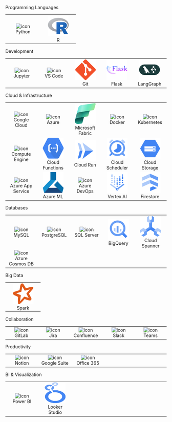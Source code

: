 Programming Languages
<div align="left"> <table> <tr> <td align="center" width="96"> <img src="https://techstack-generator.vercel.app/python-icon.svg" alt="icon" width="65" height="65" /> <br>Python </td> <td align="center" width="96"> <img src="https://github.com/devicons/devicon/blob/master/icons/r/r-original.svg" alt="icon" width="65" height="65" /> <br>R </td> </tr> </table> </div>
Development
<div align="left"> <table> <tr> <td align="center" width="96"> <img src="https://cdn.jsdelivr.net/gh/devicons/devicon/icons/jupyter/jupyter-original.svg" alt="icon" width="65" height="65" /> <br>Jupyter </td>
    <td align="center" width="96"> <img src="https://cdn.jsdelivr.net/gh/devicons/devicon/icons/vscode/vscode-original.svg" alt="icon" width="65" height="65" /> <br>VS Code </td>
    <td align="center" width="96"> <img src="https://github.com/devicons/devicon/blob/master/icons/git/git-original.svg" alt="icon" width="65" height="65" /> <br>Git </td>
    <td align="center" width="96"> <img src="https://github.com/MNCEDISIMNCWABE/MNCEDISIMNCWABE/blob/main/icons/flask_colour.png" alt="icon" width="65" height="65" /> <br>Flask </td>
    <td align="center" width="96"> <img src="https://github.com/MNCEDISIMNCWABE/MNCEDISIMNCWABE/blob/main/icons/langgraph.png" alt="icon" width="65" height="65" /> <br>LangGraph </td> </tr> </table> </div>
Cloud & Infrastructure
<div align="left"> <table> <tr> <td align="center" width="96"> <img src="https://cdn.jsdelivr.net/gh/devicons/devicon/icons/googlecloud/googlecloud-original.svg" alt="icon" width="65" height="65" /> <br>Google Cloud </td> <td align="center" width="96"> <img src="https://cdn.jsdelivr.net/gh/devicons/devicon/icons/azure/azure-original.svg" alt="icon" width="65" height="65" /> <br>Azure </td> <td align="center" width="96"> <img src="https://github.com/MNCEDISIMNCWABE/MNCEDISIMNCWABE/blob/main/icons/microsoft_fabric.svg" alt="icon" width="65" height="65" /> <br>Microsoft Fabric </td> <td align="center" width="96"> <img src="https://cdn.jsdelivr.net/gh/devicons/devicon/icons/docker/docker-original.svg" alt="icon" width="65" height="65" /> <br>Docker </td> <td align="center" width="96"> <img src="https://cdn.jsdelivr.net/gh/devicons/devicon/icons/kubernetes/kubernetes-plain.svg" alt="icon" width="65" height="65" /> <br>Kubernetes </td> </tr> <tr> <td align="center" width="96"> <img src="https://img.icons8.com/color/96/google-compute-engine.png" alt="icon" width="65" height="65" /> <br>Compute Engine </td> <td align="center" width="96"> <img src="https://github.com/MNCEDISIMNCWABE/MNCEDISIMNCWABE/blob/main/icons/gcp_cloud_functions.png" alt="icon" width="65" height="65" /> <br>Cloud Functions </td> <td align="center" width="96"> <img src="https://github.com/MNCEDISIMNCWABE/MNCEDISIMNCWABE/blob/main/icons/cloud_run.svg" alt="icon" width="65" height="65" /> <br>Cloud Run </td> <td align="center" width="96"> <img src="https://github.com/MNCEDISIMNCWABE/MNCEDISIMNCWABE/blob/main/icons/gcp_cloud_scheduler.svg" alt="icon" width="65" height="65" /> <br>Cloud Scheduler </td> <td align="center" width="96"> <img src="https://github.com/MNCEDISIMNCWABE/MNCEDISIMNCWABE/blob/main/icons/gcp_cloud_storage.png" alt="icon" width="65" height="65" /> <br>Cloud Storage </td> </tr> <tr> <td align="center" width="96"> <img src="https://code.benco.io/icon-collection/azure-icons/App-Services.svg" alt="icon" width="65" height="65" /> <br>Azure App Service </td> <td align="center" width="96"> <img src="https://github.com/MNCEDISIMNCWABE/MNCEDISIMNCWABE/blob/main/icons/azure_ml.png" alt="icon" width="65" height="65" /> <br>Azure ML </td> <td align="center" width="96"> <img src="https://code.benco.io/icon-collection/azure-icons/Azure-DevOps.svg" alt="icon" width="65" height="65" /> <br>Azure DevOps </td> <td align="center" width="96"> <img src="https://github.com/MNCEDISIMNCWABE/MNCEDISIMNCWABE/blob/main/icons/gcp_vertex_ai.png" alt="icon" width="65" height="65" /> <br>Vertex AI </td> <td align="center" width="96"> <img src="https://github.com/MNCEDISIMNCWABE/MNCEDISIMNCWABE/blob/main/icons/gcp_firestore.svg" alt="icon" width="65" height="65" /> <br>Firestore </td> </tr> </table> </div>
Databases
<div align="left"> <table> <tr> <td align="center" width="96"> <img src="https://cdn.jsdelivr.net/gh/devicons/devicon/icons/mysql/mysql-original.svg" alt="icon" width="65" height="65" /> <br>MySQL </td> <td align="center" width="96"> <img src="https://cdn.jsdelivr.net/gh/devicons/devicon/icons/postgresql/postgresql-original.svg" alt="icon" width="65" height="65" /> <br>PostgreSQL </td> <td align="center" width="96"> <img src="https://cdn.jsdelivr.net/gh/devicons/devicon/icons/microsoftsqlserver/microsoftsqlserver-plain.svg" alt="icon" width="65" height="65" /> <br>SQL Server </td> <td align="center" width="96"> <img src="https://github.com/MNCEDISIMNCWABE/MNCEDISIMNCWABE/blob/main/icons/gcp_bigquery.svg" alt="icon" width="65" height="65" /> <br>BigQuery </td> <td align="center" width="96"> <img src="https://github.com/MNCEDISIMNCWABE/MNCEDISIMNCWABE/blob/main/icons/gcp_cloud_spanner.png" alt="icon" width="65" height="65" /> <br>Cloud Spanner </td> </tr> <tr> <td align="center" width="96"> <img src="https://code.benco.io/icon-collection/azure-icons/Azure-Cosmos-DB.svg" alt="icon" width="65" height="65" /> <br>Azure Cosmos DB </td> </tr> </table> </div>
Big Data
<div align="left"> <table> <tr> <td align="center" width="96"> <img src="https://github.com/devicons/devicon/blob/master/icons/apachespark/apachespark-original.svg" alt="icon" width="65" height="65" /> <br>Spark </td> </tr> </table> </div>
Collaboration
<div align="left"> <table> <tr> <td align="center" width="96"> <img src="https://cdn.jsdelivr.net/gh/devicons/devicon/icons/gitlab/gitlab-original.svg" alt="icon" width="65" height="65" /> <br>GitLab </td> <td align="center" width="96"> <img src="https://cdn.jsdelivr.net/gh/devicons/devicon/icons/jira/jira-original.svg" alt="icon" width="65" height="65" /> <br>Jira </td> <td align="center" width="96"> <img src="https://cdn.jsdelivr.net/gh/devicons/devicon/icons/confluence/confluence-original.svg" alt="icon" width="65" height="65" /> <br>Confluence </td> <td align="center" width="96"> <img src="https://cdn.jsdelivr.net/gh/devicons/devicon/icons/slack/slack-original.svg" alt="icon" width="65" height="65" /> <br>Slack </td> <td align="center" width="96"> <img src="https://img.icons8.com/color/96/microsoft-teams.png" alt="icon" width="65" height="65" /> <br>Teams </td> </tr> </table> </div>
Productivity
<div align="left"> <table> <tr> <td align="center" width="96"> <img src="https://img.icons8.com/color/96/notion--v1.png" alt="icon" width="65" height="65" /> <br>Notion </td> <td align="center" width="96"> <img src="https://img.icons8.com/color/96/google-logo.png" alt="icon" width="65" height="65" /> <br>Google Suite </td> <td align="center" width="96"> <img src="https://img.icons8.com/color/96/microsoft-office-2019.png" alt="icon" width="65" height="65" /> <br>Office 365 </td> <td align="center" width="96"></td> <td align="center" width="96"></td> </tr> </table> </div>
BI & Visualization
<div align="left"> <table> <tr> <td align="center" width="96"> <img src="https://img.icons8.com/color/96/power-bi.png" alt="icon" width="65" height="65" /> <br>Power BI </td> <td align="center" width="96"> <img src="https://github.com/MNCEDISIMNCWABE/MNCEDISIMNCWABE/blob/main/icons/gcp_looker_sudio.png" alt="icon" width="65" height="65" /> <br>Looker Studio </td> <td align="center" width="96"></td> <td align="center" width="96"></td> <td align="center" width="96"></td> </tr> </table> </div>

